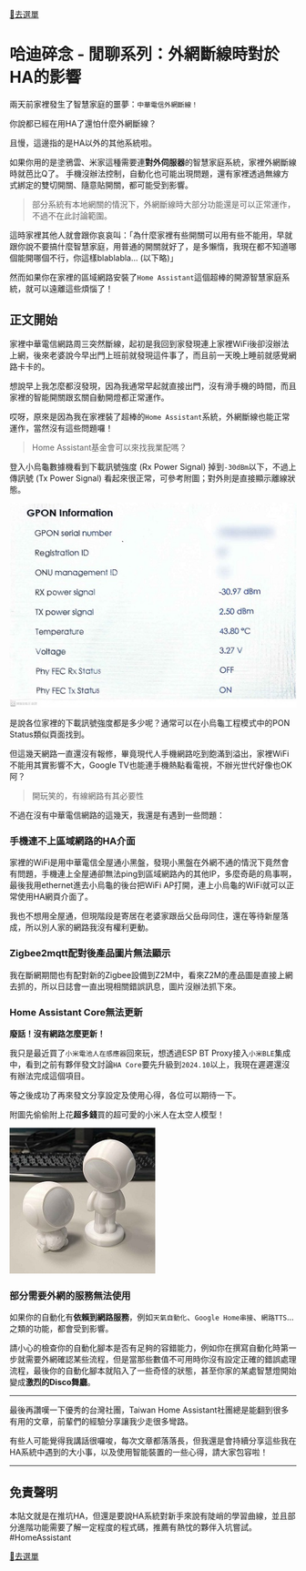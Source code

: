 [🧾去選單](../../README.md)

# 哈迪碎念 - 閒聊系列：外網斷線時對於HA的影響

兩天前家裡發生了智慧家庭的噩夢：`中華電信外網斷線！`

你說都已經在用HA了還怕什麼外網斷線？

且慢，這邊指的是HA以外的其他系統啦。

如果你用的是塗鴉雲、米家這種需要連**對外伺服器**的智慧家庭系統，家裡外網斷線時就芭比Q了。
手機沒辦法控制，自動化也可能出現問題，還有家裡透過無線方式綁定的雙切開關、隨意貼開關，都可能受到影響。

> 部分系統有本地網關的情況下，外網斷線時大部分功能還是可以正常運作，不過不在此討論範圍。

這時家裡其他人就會跟你哀哀叫：「為什麼家裡有些開關可以用有些不能用，早就跟你說不要搞什麼智慧家庭，用普通的開關就好了，是多懶惰，我現在都不知道哪個能開哪個不行，你這樣blablabla... (以下略)」

然而如果你在家裡的區域網路安裝了`Home Assistant`這個超棒的開源智慧家庭系統，就可以遠離這些煩惱了！

## 正文開始

家裡中華電信網路周三突然斷線，起初是我回到家發現連上家裡WiFi後卻沒辦法上網，後來老婆說今早出門上班前就發現這件事了，而且前一天晚上睡前就感覺網路卡卡的。

想說早上我怎麼都沒發現，因為我通常早起就直接出門，沒有滑手機的時間，而且家裡的智能開關跟玄關自動開燈都正常運作。

哎呀，原來是因為我在家裡裝了超棒的`Home Assistant`系統，外網斷線也能正常運作，當然沒有這些問題囉！

> Home Assistant基金會可以來找我業配嗎？

登入小烏龜數據機看到下載訊號強度 (Rx Power Signal) 掉到`-30dBm`以下，不過上傳訊號 (Tx Power Signal) 看起來很正常，可參考附圖；對外則是直接顯示離線狀態。

![network](attachments/network.jpg)

是說各位家裡的下載訊號強度都是多少呢？通常可以在小烏龜工程模式中的PON Status類似頁面找到。

但這幾天網路一直還沒有報修，畢竟現代人手機網路吃到飽滿到溢出，家裡WiFi不能用其實影響不大，Google TV也能連手機熱點看電視，不辦光世代好像也OK阿？

> 開玩笑的，有線網路有其必要性

不過在沒有中華電信網路的這幾天，我還是有遇到一些問題：

### 手機連不上區域網路的HA介面

家裡的WiFi是用中華電信全屋通小黑盤，發現小黑盤在外網不通的情況下竟然會有問題，手機連上全屋通卻無法ping到區域網路內的其他IP，多麼奇葩的鳥事啊，最後我用ethernet進去小烏龜的後台把WiFi AP打開，連上小烏龜的WiFi就可以正常使用HA網頁介面了。

我也不想用全屋通，但現階段是寄居在老婆家跟岳父岳母同住，還在等待新屋落成，所以別人家的網路我沒有權利更動。

### Zigbee2mqtt配對後產品圖片無法顯示

我在斷網期間也有配對新的Zigbee設備到Z2M中，看來Z2M的產品圖是直接上網去抓的，所以日誌會一直出現相關錯誤訊息，圖片沒辦法抓下來。

### Home Assistant Core無法更新

**廢話！沒有網路怎麼更新！**

我只是最近買了`小米電池人在感應器`回來玩，想透過ESP BT Proxy接入`小米BLE`集成中，看到之前有夥伴發文討論`HA Core`要先升級到`2024.10`以上，我現在遲遲還沒有辦法完成這個項目。

等之後成功了再來發文分享設定及使用心得，各位可以期待一下。

附圖先偷偷附上花**超多錢**買的超可愛的小米人在太空人模型！

![network](attachments/mi_sensor.jpg)

### 部分需要外網的服務無法使用

如果你的自動化有**依賴到網路服務**，例如`天氣自動化`、`Google Home串接`、`網路TTS`... 之類的功能，都會受到影響。

請小心的檢查你的自動化腳本是否有足夠的容錯能力，例如你在撰寫自動化時第一步就需要外網確認某些流程，但是當那些數值不可用時你沒有設定正確的錯誤處理流程，最後你的自動化腳本就陷入了一些奇怪的狀態，甚至你家的某處智慧燈開始變成**激烈的Disco舞廳**。

---

最後再讚嘆一下優秀的台灣社團，Taiwan Home Assistant社團總是能翻到很多有用的文章，前輩們的經驗分享讓我少走很多彎路。

有些人可能覺得我講話很囉唆，每次文章都落落長，但我還是會持續分享這些我在HA系統中遇到的大小事，以及使用智能裝置的一些心得，請大家包容啦！

---

## 免責聲明

本貼文就是在推坑HA，但還是要說HA系統對新手來說有陡峭的學習曲線，並且部分進階功能需要了解一定程度的程式碼，推薦有熱忱的夥伴入坑嘗試。
#HomeAssistant

[🧾去選單](../../README.md)